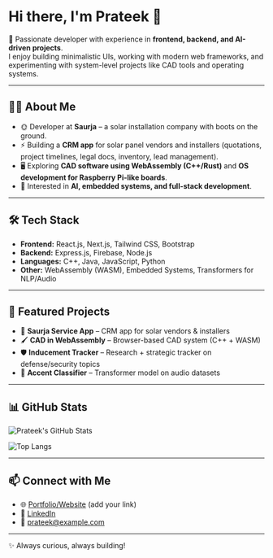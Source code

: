 # Hi there, I'm Prateek 👋  

🚀 Passionate developer with experience in **frontend, backend, and AI-driven projects**.  
I enjoy building minimalistic UIs, working with modern web frameworks, and experimenting with system-level projects like CAD tools and operating systems.  

---

## 🧑‍💻 About Me
- 🌞 Developer at **Saurja** – a solar installation company with boots on the ground.  
- ⚡ Building a **CRM app** for solar panel vendors and installers (quotations, project timelines, legal docs, inventory, lead management).  
- 🖥️ Exploring **CAD software using WebAssembly (C++/Rust)** and **OS development for Raspberry Pi-like boards**.  
- 🎯 Interested in **AI, embedded systems, and full-stack development**.  

---

## 🛠️ Tech Stack
- **Frontend:** React.js, Next.js, Tailwind CSS, Bootstrap  
- **Backend:** Express.js, Firebase, Node.js  
- **Languages:** C++, Java, JavaScript, Python  
- **Other:** WebAssembly (WASM), Embedded Systems, Transformers for NLP/Audio  

---

## 📂 Featured Projects
- 🔆 **Saurja Service App** – CRM app for solar vendors & installers  
- 🖌️ **CAD in WebAssembly** – Browser-based CAD system (C++ + WASM)  
- 🛡️ **Inducement Tracker** – Research + strategic tracker on defense/security topics  
- 🤖 **Accent Classifier** – Transformer model on audio datasets  

---

## 📊 GitHub Stats
![Prateek's GitHub Stats](https://github-readme-stats.vercel.app/api?username=PrateekKumar&show_icons=true&theme=default)  

![Top Langs](https://github-readme-stats.vercel.app/api/top-langs/?username=PrateekKumar&layout=compact)  

---

## 📫 Connect with Me
- 🌐 [Portfolio/Website](#) (add your link)  
- 💼 [LinkedIn](#)  
- 📧 prateek@example.com  

---
✨ Always curious, always building!
